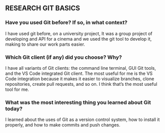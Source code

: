## RESEARCH GIT BASICS

### **Have you used Git before? If so, in what context?**

I have used git before, on a university project, It was a group project of developing and API for a cinema and we used the git tool to develop it, making to share our work parts easier. 

### **Which Git client (if any) did you choose? Why?**

I have all variants of Git clients: the command line terminal, GUI Git tools, and the VS Code integrated Git client. The most useful for me is the VS Code integration because it makes it easier to visualize branches, clone repositories, create pull requests, and so on. I think that’s the most useful tool for me.

### **What was the most interesting thing you learned about Git today?**

I learned about the uses of Git as a version control system, how to install it properly, and how to make commits and push changes.
